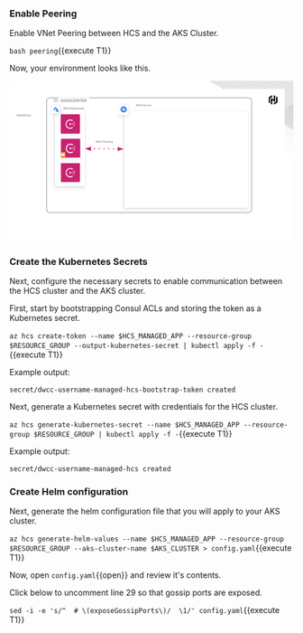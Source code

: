 ### Enable Peering

Enable VNet Peering between HCS and the AKS Cluster.

`bash peering`{{execute T1}}

Now, your environment looks like this.

![VNet Peering](./assets/vnet_peering.png)

### Create the Kubernetes Secrets

Next, configure the necessary secrets to enable communication
between the HCS cluster and the AKS cluster.

First, start by bootstrapping Consul ACLs and storing the token
as a Kubernetes secret.

`az hcs create-token --name $HCS_MANAGED_APP --resource-group $RESOURCE_GROUP --output-kubernetes-secret | kubectl apply -f -`{{execute T1}}

Example output:

```plaintext
secret/dwcc-username-managed-hcs-bootstrap-token created
```

Next, generate a Kubernetes secret with credentials for the HCS cluster.

`az hcs generate-kubernetes-secret --name $HCS_MANAGED_APP --resource-group $RESOURCE_GROUP | kubectl apply -f -`{{execute T1}}

Example output:

```plaintext
secret/dwcc-username-managed-hcs created
```

### Create Helm configuration

Next, generate the helm configuration file that you will apply to your AKS cluster.

`az hcs generate-helm-values --name $HCS_MANAGED_APP --resource-group $RESOURCE_GROUP --aks-cluster-name $AKS_CLUSTER > config.yaml`{{execute T1}}

Now, open `config.yaml`{{open}} and review it's contents.

Click below to uncomment line 29 so that gossip ports are exposed.

`sed -i -e 's/^  # \(exposeGossipPorts\)/  \1/' config.yaml`{{execute T1}}
